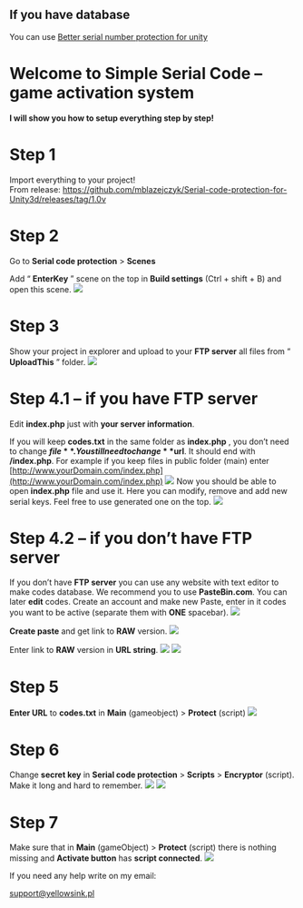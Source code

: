 ## If you have database
You can use [Better serial number protection for unity](https://github.com/mblazejczyk/Better-serial-number-protection-for-unity)

# Welcome to Simple Serial Code – game activation system

**I will show you how to setup everything step by step!**

# Step 1

Import everything to your project! <br>
From release: https://github.com/mblazejczyk/Serial-code-protection-for-Unity3d/releases/tag/1.0v

# Step 2

Go to **Serial code protection** > **Scenes**

Add “ **EnterKey** ” scene on the top in **Build settings** (Ctrl + shift + B) and open this scene.
<img src="https://github.com/mblazejczyk/Serial-code-protection-for-Unity3d/blob/main/Pictures/image--000.jpg?raw=true">
# Step 3

Show your project in explorer and upload to your **FTP server** all files from “ **UploadThis** ”
folder.
<img src="https://github.com/mblazejczyk/Serial-code-protection-for-Unity3d/blob/main/Pictures/image--001.jpg?raw=true">

# Step 4.1 – if you have FTP server

Edit **index.php** just with **your server information**.

If you will keep **codes.txt** in the same folder as **index.php** , you don’t need to change **$file**.
You still need to change **$url**. It should end with **/index.php**. For example if you keep files in
public folder (main) enter [http://www.yourDomain.com/index.php](http://www.yourDomain.com/index.php)
<img src="https://github.com/mblazejczyk/Serial-code-protection-for-Unity3d/blob/main/Pictures/image--002.jpg?raw=true">
Now you should be able to open **index.php** file and use it. Here you can modify, remove and
add new serial keys. Feel free to use generated one on the top.
<img src="https://github.com/mblazejczyk/Serial-code-protection-for-Unity3d/blob/main/Pictures/image--003.jpg?raw=true">

# Step 4.2 – if you don’t have FTP server


If you don’t have **FTP server** you can use any website with text editor to make codes
database. We recommend you to use **PasteBin.com**. You can later **edit** codes.
Create an account and make new Paste, enter in it codes you want to be active (separate
them with **ONE** spacebar).
<img src="https://github.com/mblazejczyk/Serial-code-protection-for-Unity3d/blob/main/Pictures/image--004.png?raw=true">

**Create paste** and get link to **RAW** version.
<img src="https://github.com/mblazejczyk/Serial-code-protection-for-Unity3d/blob/main/Pictures/image--005.png?raw=true">


Enter link to **RAW** version in **URL string**.
<img src="https://github.com/mblazejczyk/Serial-code-protection-for-Unity3d/blob/main/Pictures/image--006.png?raw=true">
<img src="https://github.com/mblazejczyk/Serial-code-protection-for-Unity3d/blob/main/Pictures/image--007.png?raw=true"><br>
# Step 5

**Enter URL** to **codes.txt** in **Main** (gameobject) > **Protect** (script)
<img src="https://github.com/mblazejczyk/Serial-code-protection-for-Unity3d/blob/main/Pictures/image--008.jpg?raw=true">

# Step 6

Change **secret key** in **Serial code protection** > **Scripts** > **Encryptor** (script). Make it long and
hard to remember.
<img src="https://github.com/mblazejczyk/Serial-code-protection-for-Unity3d/blob/main/Pictures/image--012.jpg?raw=true">
<img src="https://github.com/mblazejczyk/Serial-code-protection-for-Unity3d/blob/main/Pictures/image--013.jpg?raw=true">
# Step 7

Make sure that in **Main** (gameObject) > **Protect** (script) there is nothing missing and **Activate
button** has **script connected**.
<img src="https://github.com/mblazejczyk/Serial-code-protection-for-Unity3d/blob/main/Pictures/image--009.jpg?raw=true">

If you need any help write on my email:

support@yellowsink.pl


